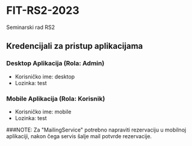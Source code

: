 # FIT-RS2-2023
Seminarski rad RS2

## Kredencijali za pristup aplikacijama

### Desktop Aplikacija (Rola: Admin)
- Korisničko ime: desktop
- Lozinka: test

### Mobile Aplikacija (Rola: Korisnik)
- Korisničko ime: mobile
- Lozinka: test

###NOTE: Za "MailingService" potrebno napraviti rezervaciju u mobilnoj aplikaciji, nakon čega servis šalje mail potvrde rezervacije.
